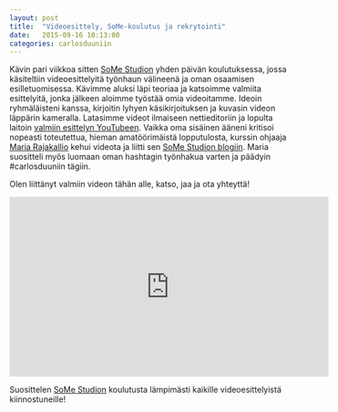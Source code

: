 ```yaml
---
layout: post
title:  "Videoesittely, SoMe-koulutus ja rekrytointi"
date:   2015-09-16 10:13:00
categories: carlosduuniin
---
```


Kävin pari viikkoa sitten [SoMe Studion][SoMeStudio] yhden päivän koulutuksessa, jossa käsiteltiin videoesittelyitä työnhaun välineenä ja oman osaamisen esilletuomisessa. Kävimme aluksi läpi teoriaa ja katsoimme valmiita esittelyitä, jonka jälkeen aloimme työstää omia videoitamme. Ideoin ryhmäläisteni kanssa, kirjoitin lyhyen käsikirjoituksen ja kuvasin videon läppärin kameralla. Latasimme videot ilmaiseen nettieditoriin ja lopulta laitoin [valmiin esittelyn YouTubeen][YTVideo]. Vaikka oma sisäinen ääneni kritisoi nopeasti toteutettua, hieman amatöörimäistä lopputulosta, kurssin ohjaaja [Maria Rajakallio][MariaTwitter] kehui videota ja liitti sen [SoMe Studion blogiin][SomeBlogiPostaus]. Maria suositteli myös luomaan oman hashtagin työnhakua varten ja päädyin #carlosduuniin tägiin. 

Olen liittänyt valmiin videon tähän alle, katso, jaa ja ota yhteyttä!

<iframe width="560" height="315" src="https://www.youtube.com/embed/Dey1sNQDDmU" frameborder="0" allowfullscreen></iframe>


Suosittelen [SoMe Studion][SoMeStudio] koulutusta lämpimästi kaikille videoesittelyistä kiinnostuneille!

[SoMeStudio]: http://www.somestudio.fi/
[MariaTwitter]: https://twitter.com/mariarajakallio
[SomeBlogiPostaus]: http://www.somestudio.fi/videoesittelylla-nakyvyytta-somessa/
[YTVideo]: https://www.youtube.com/watch?v=Dey1sNQDDmU